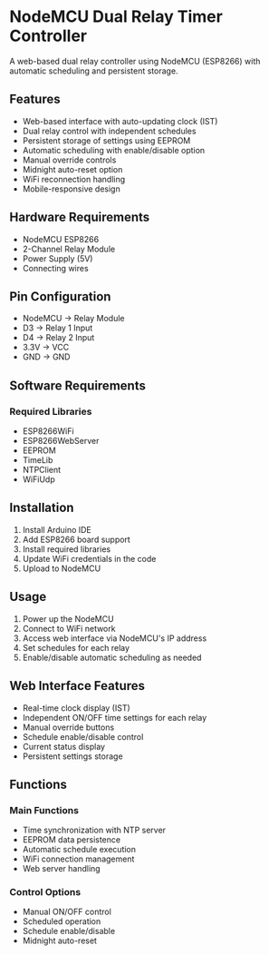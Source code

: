 # NodeMCU Dual Relay Timer Controller

A web-based dual relay controller using NodeMCU (ESP8266) with automatic scheduling and persistent storage.

## Features

- Web-based interface with auto-updating clock (IST)
- Dual relay control with independent schedules
- Persistent storage of settings using EEPROM
- Automatic scheduling with enable/disable option
- Manual override controls
- Midnight auto-reset option
- WiFi reconnection handling
- Mobile-responsive design

## Hardware Requirements

- NodeMCU ESP8266
- 2-Channel Relay Module
- Power Supply (5V)
- Connecting wires

## Pin Configuration

- NodeMCU -> Relay Module
- D3 -> Relay 1 Input
- D4 -> Relay 2 Input
- 3.3V -> VCC
- GND -> GND


## Software Requirements

### Required Libraries
- ESP8266WiFi
- ESP8266WebServer
- EEPROM
- TimeLib
- NTPClient
- WiFiUdp

## Installation

1. Install Arduino IDE
2. Add ESP8266 board support
3. Install required libraries
4. Update WiFi credentials in the code
5. Upload to NodeMCU

## Usage

1. Power up the NodeMCU
2. Connect to WiFi network
3. Access web interface via NodeMCU's IP address
4. Set schedules for each relay
5. Enable/disable automatic scheduling as needed

## Web Interface Features

- Real-time clock display (IST)
- Independent ON/OFF time settings for each relay
- Manual override buttons
- Schedule enable/disable control
- Current status display
- Persistent settings storage

## Functions

### Main Functions
- Time synchronization with NTP server
- EEPROM data persistence
- Automatic schedule execution
- WiFi connection management
- Web server handling

### Control Options
- Manual ON/OFF control
- Scheduled operation
- Schedule enable/disable
- Midnight auto-reset

